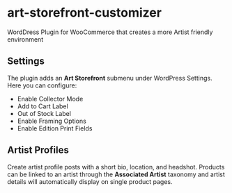 # art-storefront-customizer
WordDress Plugin for WooCommerce that creates a more Artist friendly environment

## Settings
The plugin adds an **Art Storefront** submenu under WordPress Settings. Here you can configure:
- Enable Collector Mode
- Add to Cart Label
- Out of Stock Label
- Enable Framing Options
- Enable Edition Print Fields

## Artist Profiles
Create artist profile posts with a short bio, location, and headshot. Products can be linked to an artist through the **Associated Artist** taxonomy and artist details will automatically display on single product pages.
